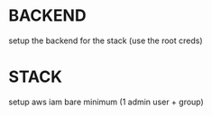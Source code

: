 # BACKEND

setup the backend for the stack (use the root creds)

# STACK

setup aws iam bare minimum (1 admin user + group)
